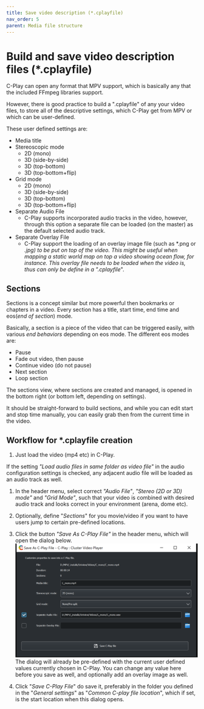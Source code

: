 ```yaml
---
title: Save video description (*.cplayfile)
nav_order: 5
parent: Media file structure
---
```


# Build and save video description files (*.cplayfile)

 C-Play can open any format that MPV support, which is basically any that the included FFmpeg libraries support.

 However, there is good practice to build a ".cplayfile" of any your video files, to store all of the descriptive settings, which C-Play get from MPV or which can be user-defined.
 
 These user defined settings are:

 * Media title
 * Stereoscopic mode
     * 2D (mono)
     * 3D (side-by-side)
     * 3D (top-bottom)
     * 3D (top-bottom+flip)
* Grid mode
     * 2D (mono)
     * 3D (side-by-side)
     * 3D (top-bottom)
     * 3D (top-bottom+flip)
* Separate Audio File
     * C-Play supports incorporated audio tracks in the video, however, through this option a separate file can be loaded (on the master) as the default selected audio track.
* Separate Overlay File
     * C-Play support the loading of an overlay image file (such as *.png or *.jpg) to be put on top of the video. This might be useful when mapping a static world map on top a video showing ocean flow, for instance. This overlay file needs to be loaded when the video is, thus can only be define in a *"*.cplayfile*".

## Sections

Sections is a concept similar but more powerful then bookmarks or chapters in a video. Every section has a title, start time, end time and eos(*end of section*) mode.

Basically, a section is a piece of the video that can be triggered easily, with various *end behaviors* depending on eos mode. The different eos modes are:

* Pause
* Fade out video, then pause
* Continue video (do not pause)
* Next section
* Loop section

The sections view, where sections are created and managed, is opened in the bottom right (or bottom left, depending on settings). 

It should be straight-forward to build sections, and while you can edit start and stop time manually, you can easily grab then from the current time in the video.

## Workflow for *.cplayfile creation

1. Just load the video (mp4 etc) in C-Play. 


If the setting *"Load audio files in same folder as video file"* in the audio configuration settings is checked, any adjacent audio file will be loaded as an audio track as well.

1. In the header menu, select correct *"Audio File"*, *"Stereo (2D or 3D) mode"* and *"Grid Mode"*, such that your video is combined with desired audio track and looks correct in your environment (arena, dome etc).

1. Optionally, define "*Sections*" for you movie/video if you want to have users jump to certain pre-defined locations.

1. Click the button *"Save As C-Play File"* in the header menu, which will open the dialog below.
 ![Save As CPlayfile](../../assets/ui/saveAsCplayfile.png)
 The dialog will already be pre-defined with the current user defined values currently chosen in C-Play. You can change any value here before you save as well, and optionally add an overlay image as well.

 1. Click "*Save C-Play File*" do save it, preferably in the folder you defined in the "*General settings*" as "*Common C-play file location*", which if set, is the start location when this dialog opens.